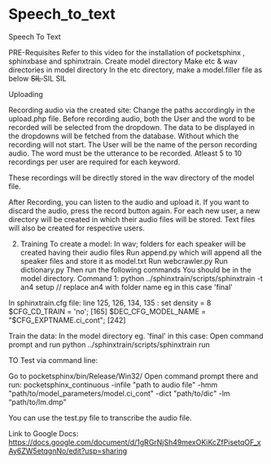 # Speech_to_text
Speech To Text

PRE-Requisites
 Refer to this video for the installation of pocketsphinx , sphinxbase and sphinxtrain.
Create model directory
Make etc & wav directories in model directory
In the etc directory, make a model.filler file as below
<s> SIL
</s> SIL
<sil> SIL




Uploading

Recording audio via the created site:
Change the paths accordingly in the upload.php file.
Before recording audio, both the User and the word to be recorded  will be selected  from the dropdown. 
The data to be displayed in the dropdowns will be fetched from the database.
Without which the recording will not start.
The User will be the name of the person recording audio.
The word must be the utterance to be recorded.
Atleast 5 to 10 recordings per user are required for each keyword.

These recordings will be directly stored in the wav directory of the model file.

After Recording, you can listen to the audio  and upload it.
If you want to discard the audio, press the record button again.
For each new user, a new directory will be created in which their audio files will be stored.
Text files will also be created for respective users.


2. Training 
To create a model: 
In wav; folders for each speaker will be created having their audio files
Run append.py which will append all the speaker files and     store it as model.txt 
Run webcrawler.py 
Run dictionary.py
Then run the following commands
You should be in the model directory.
Command 1:
python ../sphinxtrain/scripts/sphinxtrain -t an4 setup // replace an4 with folder name eg in this case 'final'

In sphinxtrain.cfg file:
line 125, 126, 134, 135 : set density = 8
$CFG_CD_TRAIN = 'no'; [165]
 $DEC_CFG_MODEL_NAME = "$CFG_EXPTNAME.ci_cont"; [242]

Train the data:
In the model directory eg. 'final' in this case:
Open command prompt and run
python ../sphinxtrain/scripts/sphinxtrain run

TO Test via command line:

Go to pocketsphinx/bin/Release/Win32/
Open command prompt there and run:
pocketsphinx_continuous -infile "path to audio file" -hmm "path/to/model_parameters/model.ci_cont" -dict "path/to/dic" -lm “path/to/lm.dmp”

You can  use the test.py file to transcribe the audio file.

Link to Google Docs: https://docs.google.com/document/d/1gRGrNjSh49mexOKiKcZfPisetqOF_xAy6ZW5etqgnNo/edit?usp=sharing

